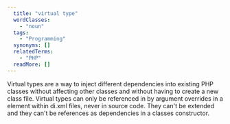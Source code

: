 ```yaml
---
  title: "virtual type"
  wordClasses: 
    - "noun"
  tags: 
    - "Programming"
  synonyms: []
  relatedTerms: 
    - "PHP"
  readMore: []
---
```

Virtual types are a way to inject different dependencies into existing PHP classes without affecting other classes and without having to create a new class file. Virtual types can only be referenced in by argument overrides in a <type> element within di.xml files, never in source code. They can't be extended and they can't be references as dependencies in a classes constructor.

